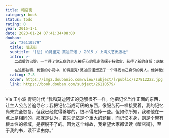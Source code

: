 ```yaml
---
title: 暗店街
category: book
status: todo
rating: 0
year: 2015-1-1
date: 2023-01-24 07:41:34+08:00
douban:
  id: "26110579"
  title: 暗店街
  subtitle: "[法] 帕特里克·莫迪亚诺 / 2015 / 上海文艺出版社"
  intro: >-
    二战后的巴黎。一个得了健忘症的男人被好心的私家侦探于特收留，获得了新的身份：居依•罗朗。罗朗为于特当了八年助理侦探，在于特退休之际，决定揭开自己的经历与身世之谜。在采访各种人物、搜集线索之后，他开始怀疑自己曾经拥有多重身份。他真的是一张照片上的那个年轻人，被许多人指认的那个南美外交官？他的记忆也许是在逃离德占区时丧失的？

    在这部独特、优雅的小说中，帕特里克•莫迪亚诺塑造了一个寻找自己身份的男人。他神秘的过去被掩藏在德占时期的巴黎，那是法兰西记忆的黑洞……
  rating: 7.8
  cover: https://img2.doubanio.com/view/subject/l/public/s27812222.jpg
  link: https://book.douban.com/subject/26110579/
---
```


Via 王小波 青铜时代 “我和莫迪阿诺的见解很不一样。他把记忆当作正面的东西，让主人公苦苦追寻它；我把记忆当成可厌的东西，像服苦药一样接受着，我的记忆尚未完全恢复，但我已经觉得够够的，恨不得忘掉一些。但如你所知，我和他在一点上是相同的，那就是认为，丧失记忆是个重大的题目，而记忆本身，则是个带有根本性的领域，是摆脱不了的。因为这个缘故，我希望大家都读读《暗店街》，至于我的书，读不读由你。”
